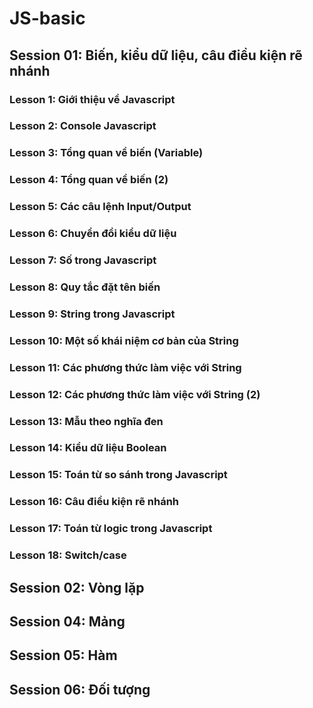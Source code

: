 # JS-basic

## Session 01: Biến, kiểu dữ liệu, câu điều kiện rẽ nhánh

### Lesson 1: Giới thiệu về Javascript

### Lesson 2: Console Javascript

### Lesson 3: Tổng quan về biến (Variable)

### Lesson 4: Tổng quan về biến (2)

### Lesson 5: Các câu lệnh Input/Output

### Lesson 6: Chuyển đổi kiểu dữ liệu

### Lesson 7: Số trong Javascript

### Lesson 8: Quy tắc đặt tên biến

### Lesson 9: String trong Javascript

### Lesson 10: Một số khái niệm cơ bản của String

### Lesson 11: Các phương thức làm việc với String

### Lesson 12: Các phương thức làm việc với String (2)

### Lesson 13: Mẫu theo nghĩa đen

### Lesson 14: Kiểu dữ liệu Boolean

### Lesson 15: Toán từ so sánh trong Javascript

### Lesson 16: Câu điều kiện rẽ nhánh

### Lesson 17: Toán từ logic trong Javascript

### Lesson 18: Switch/case





## Session 02: Vòng lặp

## Session 04: Mảng

## Session 05: Hàm

## Session 06: Đối tượng
